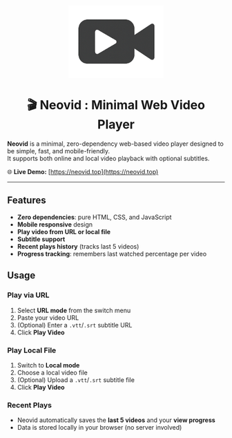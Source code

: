 <div align="center">
    <img src="https://github.com/sepandhaghighi/neovid/raw/main/images/logo.png" alt="Neovid Logo" width="220">
	<h1>🎬 Neovid : Minimal Web Video Player</h1>
</div>

**Neovid** is a minimal, zero-dependency web-based video player designed to be simple, fast, and mobile-friendly.  
It supports both online and local video playback with optional subtitles.

🌐 **Live Demo:** [https://neovid.top](https://neovid.top)

---

## Features

- **Zero dependencies**: pure HTML, CSS, and JavaScript  
- **Mobile responsive** design  
- **Play video from URL or local file**  
- **Subtitle support**  
- **Recent plays history** (tracks last 5 videos)  
- **Progress tracking**: remembers last watched percentage per video  

## Usage

### Play via URL
1. Select **URL mode** from the switch menu  
2. Paste your video URL  
3. (Optional) Enter a `.vtt`/`.srt` subtitle URL  
4. Click **Play Video**

### Play Local File
1. Switch to **Local mode**  
2. Choose a local video file  
3. (Optional) Upload a `.vtt`/`.srt` subtitle file  
4. Click **Play Video**

### Recent Plays
- Neovid automatically saves the **last 5 videos** and your **view progress**
- Data is stored locally in your browser (no server involved)